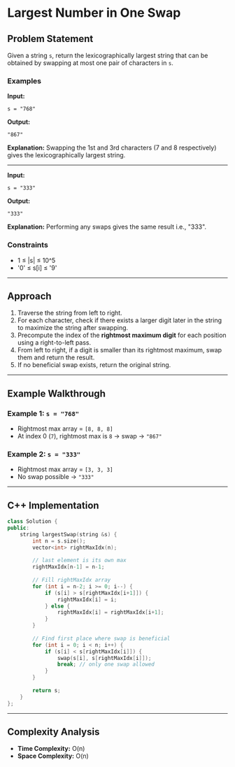 # Largest Number in One Swap

## Problem Statement

Given a string `s`, return the lexicographically largest string that can be obtained by swapping at most one pair of characters in `s`.

### Examples

**Input:**

```
s = "768"
```

**Output:**

```
"867"
```

**Explanation:** Swapping the 1st and 3rd characters (7 and 8 respectively) gives the lexicographically largest string.

---

**Input:**

```
s = "333"
```

**Output:**

```
"333"
```

**Explanation:** Performing any swaps gives the same result i.e., "333".

### Constraints

* 1 ≤ |s| ≤ 10^5
* '0' ≤ s\[i] ≤ '9'

---

## Approach

1. Traverse the string from left to right.
2. For each character, check if there exists a larger digit later in the string to maximize the string after swapping.
3. Precompute the index of the **rightmost maximum digit** for each position using a right-to-left pass.
4. From left to right, if a digit is smaller than its rightmost maximum, swap them and return the result.
5. If no beneficial swap exists, return the original string.

---

## Example Walkthrough

### Example 1: `s = "768"`

* Rightmost max array = `[8, 8, 8]`
* At index 0 (`7`), rightmost max is `8` → swap → `"867"`

### Example 2: `s = "333"`

* Rightmost max array = `[3, 3, 3]`
* No swap possible → `"333"`

---

## C++ Implementation

```cpp
class Solution {
public:
    string largestSwap(string &s) {
        int n = s.size();
        vector<int> rightMaxIdx(n);
        
        // last element is its own max
        rightMaxIdx[n-1] = n-1;
        
        // Fill rightMaxIdx array
        for (int i = n-2; i >= 0; i--) {
            if (s[i] > s[rightMaxIdx[i+1]]) {
                rightMaxIdx[i] = i;
            } else {
                rightMaxIdx[i] = rightMaxIdx[i+1];
            }
        }
        
        // Find first place where swap is beneficial
        for (int i = 0; i < n; i++) {
            if (s[i] < s[rightMaxIdx[i]]) {
                swap(s[i], s[rightMaxIdx[i]]);
                break; // only one swap allowed
            }
        }
        
        return s;
    }
};
```

---

## Complexity Analysis

* **Time Complexity:** O(n)
* **Space Complexity:** O(n)

